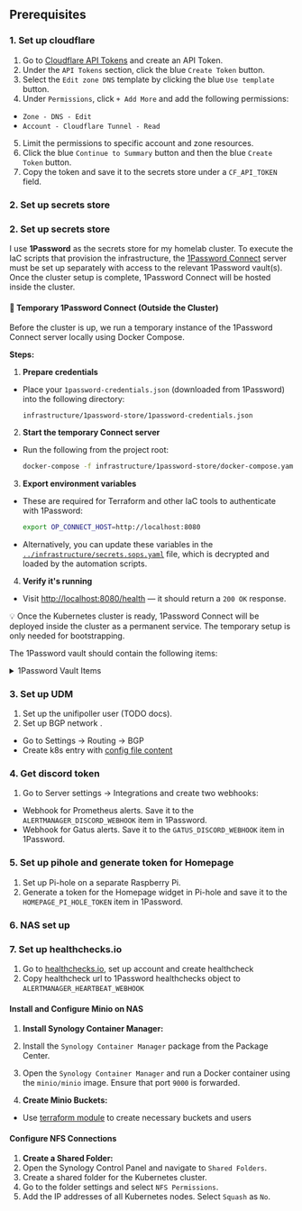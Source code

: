 ## Prerequisites

### 1. Set up cloudflare

1. Go to [Cloudflare API Tokens](https://dash.cloudflare.com/profile/api-tokens) and create an API Token.
2. Under the `API Tokens` section, click the blue `Create Token` button.
3. Select the `Edit zone DNS` template by clicking the blue `Use template` button.
4. Under `Permissions`, click `+ Add More` and add the following permissions:

- `Zone - DNS - Edit`
- `Account - Cloudflare Tunnel - Read`

5. Limit the permissions to specific account and zone resources.
6. Click the blue `Continue to Summary` button and then the blue `Create Token` button.
7. Copy the token and save it to the secrets store under a `CF_API_TOKEN` field.

### 2. Set up secrets store

### 2. Set up secrets store

I use **1Password** as the secrets store for my homelab cluster. To execute the IaC scripts that provision the
infrastructure, the [1Password Connect](https://developer.1password.com/docs/connect/) server must be set up separately
with access to the relevant 1Password vault(s). Once the cluster setup is complete, 1Password Connect will be hosted
inside the cluster.

#### 🔧 Temporary 1Password Connect (Outside the Cluster)

Before the cluster is up, we run a temporary instance of the 1Password Connect server locally using Docker Compose.

**Steps:**

1. **Prepare credentials**

- Place your `1password-credentials.json` (downloaded from 1Password) into the following directory:
  ```
  infrastructure/1password-store/1password-credentials.json
  ```

2. **Start the temporary Connect server**

- Run the following from the project root:
  ```bash
  docker-compose -f infrastructure/1password-store/docker-compose.yaml up -d
  ```

3. **Export environment variables**

- These are required for Terraform and other IaC tools to authenticate with 1Password:
  ```bash
  export OP_CONNECT_HOST=http://localhost:8080
  ```
- Alternatively, you can update these variables in the [
  `../infrastructure/secrets.sops.yaml`](../infrastructure/secrets.sops.yaml) file, which is decrypted and loaded by the
  automation scripts.

4. **Verify it's running**

- Visit [http://localhost:8080/health](http://localhost:8080/health) — it should return a `200 OK` response.

💡 Once the Kubernetes cluster is ready, 1Password Connect will be deployed inside the cluster as a permanent service.
The temporary setup is only needed for bootstrapping.

The 1Password vault should contain the following items:
<details>
<summary>1Password Vault Items</summary>

| Item name                 | Fields                                          | Description                                               |
|---------------------------|-------------------------------------------------|-----------------------------------------------------------|
| mino                      | MINIO_ROOT_USER                                 |                                                           |
|                           | MINO_ROOT_PASSWORD                              |                                                           |
|                           | MINO_LOKI_BUCKET                                |                                                           |
|                           | MINO_LOKI_SECRET_KEY                            |                                                           |
|                           | MINO_LOKI_ACCESS_KEY                            |                                                           |
|                           | MINO_THANOS_BUCKET                              |                                                           |
|                           | MINO_THANOS_SECRET_KEY                          |                                                           |
|                           | MINO_THANOS_ACCESS_KEY                          |                                                           |
|                           | VOLSYNC_RESTIC_PASSWORD                         | rectic repo encryption key                                |
| cloudnative-pg            | POSTGRESS_SUPER_USER                            |                                                           |
|                           | POSTGRESS_SUPER_PASS                            |                                                           |
| cloudflare                | CLOUDFLARE_ACCOUNT_TAG                          |                                                           |
|                           | CLOUDFLARE_TUNNEL_SECRET                        |                                                           |
|                           | CLUSTER_CLOUDFLARE_TUNNEL_ID                    |                                                           |
|                           | CLOUDFLARE_HOMEPAGE_TUNNEL_SECRET               |                                                           |
|                           | CF_API_TOKEN                                    |                                                           |
| proxmox                   | username                                        |                                                           |
|                           | password                                        |                                                           |
|                           | HOMEPAGE_PROXMOX_USERNAME                       |                                                           |
|                           | HOMEPAGE_PROXMOX_PASSWORD                       |                                                           |
| actions-runner-controller | ACTION_RUNNER_CONTROLLER_GITHUB_APP_ID          |                                                           |
|                           | ACTION_RUNNER_CONTROLLER_GITHUB_INSTALLATION_ID |                                                           |
|                           | ACTION_RUNNER_CONTROLLER_GITHUB_PRIVATE_KEY     | In a format starting with -----BEGIN RSA PRIVATE KEY----- |
| unifipoller               | username                                        |                                                           |
|                           | password                                        |                                                           |
| discord                   | GATUS_DISCORD_WEBHOOK                           |                                                           |
|                           | ALERTMANAGER_DISCORD_WEBHOOK                    |                                                           |
| gatus                     | GATUS_POSTGRES_USER                             |                                                           |
|                           | GATUS_POSTGRES_PASS                             |                                                           |
| nodered                   | CREDENTIAL_SECRET                               | Used to encrypt nodered secrets                           |
| overseerr                 | OVERSEERR_TOKEN                                 | Used in homepage                                          |
| pihole                    | HOMEPAGE_PI_HOLE_TOKEN                          |                                                           |
| synology                  | HOMEPAGE_SYNOLOGY_USERNAME                      |                                                           |
|                           | HOMEPAGE_SYNOLOGY_PASSWORD                      |                                                           |
| plex                      | PLEX_TOKEN                                      | Used in homepage                                          |
| prowlarr                  | PROWLARR_API_KEY                                | Used in homepage                                          |
|                           | PROWLARR_POSTGRES_USER                          |                                                           |
|                           | PROWLARR_POSTGRES_PASSWORD                      |                                                           |
| sonarr                    | SONARR_API_KEY                                  | Used in homepage                                          |
|                           | SONARR_POSTGRES_USER                            |                                                           |
|                           | SONARR_POSTGRES_PASSWORD                        |                                                           |
| radarr                    | RADARR_API_KEY                                  | Used in homepage                                          |
|                           | RADARR_POSTGRES_USER                            |                                                           |
|                           | RADARR_POSTGRES_PASSWORD                        |                                                           |
| qbittorrent               | username                                        |                                                           |
|                           | password                                        |                                                           |
| grafana                   | GRAFANA_POSTGRESS_USER                          |                                                           |
|                           | GRAFANA_POSTGRESS_PASS                          |                                                           |
| pihole                    | HOMEPAGE_PI_HOLE_TOKEN                          |                                                           |

</details>

### 3. Set up UDM

1. Set up the unifipoller user (TODO docs).
3. Set up BGP network .
  - Go to Settings -> Routing -> BGP
  - Create k8s entry with [config file content](../kubernetes/apps/kube-system/cilium)

### 4. Get discord token

1. Go to Server settings -> Integrations and create two webhooks:

- Webhook for Prometheus alerts. Save it to the `ALERTMANAGER_DISCORD_WEBHOOK` item in 1Password.
- Webhook for Gatus alerts. Save it to the `GATUS_DISCORD_WEBHOOK` item in 1Password.

### 5. Set up pihole and generate token for Homepage

1. Set up Pi-hole on a separate Raspberry Pi.
2. Generate a token for the Homepage widget in Pi-hole and save it to the `HOMEPAGE_PI_HOLE_TOKEN` item in 1Password.

### 6. NAS set up

### 7. Set up healthchecks.io

1. Go to [healthchecks.io](https://healthchecks.io), set up account and create healthcheck
2. Copy healthcheck url to 1Password healthchecks object to `ALERTMANAGER_HEARTBEAT_WEBHOOK`

#### Install and Configure Minio on NAS

1. **Install Synology Container Manager:**
  1. Install the `Synology Container Manager` package from the Package Center.
  2. Open the `Synology Container Manager` and run a Docker container using the `minio/minio` image. Ensure that port
     `9000` is forwarded.

2. **Create Minio Buckets:**

- Use [terraform module](../infrastructure/terraform/minio) to create necessary buckets and users

#### Configure NFS Connections

1. **Create a Shared Folder:**
  1. Open the Synology Control Panel and navigate to `Shared Folders`.
  2. Create a shared folder for the Kubernetes cluster.
  3. Go to the folder settings and select `NFS Permissions`.
  4. Add the IP addresses of all Kubernetes nodes. Select `Squash` as `No`.
